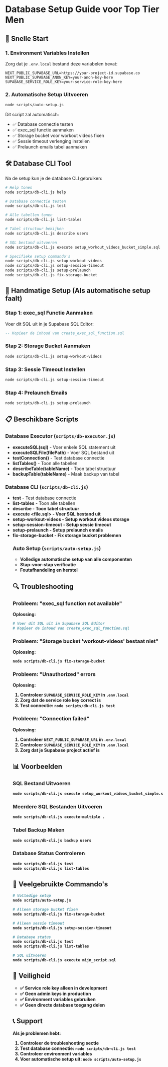 # Database Setup Guide voor Top Tier Men

## 🚀 Snelle Start

### 1. Environment Variables Instellen

Zorg dat je `.env.local` bestand deze variabelen bevat:

```env
NEXT_PUBLIC_SUPABASE_URL=https://your-project-id.supabase.co
NEXT_PUBLIC_SUPABASE_ANON_KEY=your-anon-key-here
SUPABASE_SERVICE_ROLE_KEY=your-service-role-key-here
```

### 2. Automatische Setup Uitvoeren

```bash
node scripts/auto-setup.js
```

Dit script zal automatisch:
- ✅ Database connectie testen
- ✅ exec_sql functie aanmaken
- ✅ Storage bucket voor workout videos fixen
- ✅ Sessie timeout verlenging instellen
- ✅ Prelaunch emails tabel aanmaken

## 🛠️ Database CLI Tool

Na de setup kun je de database CLI gebruiken:

```bash
# Help tonen
node scripts/db-cli.js help

# Database connectie testen
node scripts/db-cli.js test

# Alle tabellen tonen
node scripts/db-cli.js list-tables

# Tabel structuur bekijken
node scripts/db-cli.js describe users

# SQL bestand uitvoeren
node scripts/db-cli.js execute setup_workout_videos_bucket_simple.sql

# Specifieke setup commando's
node scripts/db-cli.js setup-workout-videos
node scripts/db-cli.js setup-session-timeout
node scripts/db-cli.js setup-prelaunch
node scripts/db-cli.js fix-storage-bucket
```

## 🔧 Handmatige Setup (Als automatische setup faalt)

### Stap 1: exec_sql Functie Aanmaken

Voer dit SQL uit in je Supabase SQL Editor:

```sql
-- Kopieer de inhoud van create_exec_sql_function.sql
```

### Stap 2: Storage Bucket Aanmaken

```bash
node scripts/db-cli.js setup-workout-videos
```

### Stap 3: Sessie Timeout Instellen

```bash
node scripts/db-cli.js setup-session-timeout
```

### Stap 4: Prelaunch Emails

```bash
node scripts/db-cli.js setup-prelaunch
```

## 📋 Beschikbare Scripts

### Database Executor (`scripts/db-executor.js`)
- **executeSQL(sql)** - Voer enkele SQL statement uit
- **executeSQLFile(filePath)** - Voer SQL bestand uit
- **testConnection()** - Test database connectie
- **listTables()** - Toon alle tabellen
- **describeTable(tableName)** - Toon tabel structuur
- **backupTable(tableName)** - Maak backup van tabel

### Database CLI (`scripts/db-cli.js`)
- **test** - Test database connectie
- **list-tables** - Toon alle tabellen
- **describe <table>** - Toon tabel structuur
- **execute <file.sql>** - Voer SQL bestand uit
- **setup-workout-videos** - Setup workout videos storage
- **setup-session-timeout** - Setup sessie timeout
- **setup-prelaunch** - Setup prelaunch emails
- **fix-storage-bucket** - Fix storage bucket problemen

### Auto Setup (`scripts/auto-setup.js`)
- Volledige automatische setup van alle componenten
- Stap-voor-stap verificatie
- Foutafhandeling en herstel

## 🔍 Troubleshooting

### Probleem: "exec_sql function not available"
**Oplossing:**
```bash
# Voer dit SQL uit in Supabase SQL Editor
# Kopieer de inhoud van create_exec_sql_function.sql
```

### Probleem: "Storage bucket 'workout-videos' bestaat niet"
**Oplossing:**
```bash
node scripts/db-cli.js fix-storage-bucket
```

### Probleem: "Unauthorized" errors
**Oplossing:**
1. Controleer `SUPABASE_SERVICE_ROLE_KEY` in `.env.local`
2. Zorg dat de service role key correct is
3. Test connectie: `node scripts/db-cli.js test`

### Probleem: "Connection failed"
**Oplossing:**
1. Controleer `NEXT_PUBLIC_SUPABASE_URL` in `.env.local`
2. Controleer `SUPABASE_SERVICE_ROLE_KEY` in `.env.local`
3. Zorg dat je Supabase project actief is

## 📊 Voorbeelden

### SQL Bestand Uitvoeren
```bash
node scripts/db-cli.js execute setup_workout_videos_bucket_simple.sql
```

### Meerdere SQL Bestanden Uitvoeren
```bash
node scripts/db-cli.js execute-multiple .
```

### Tabel Backup Maken
```bash
node scripts/db-cli.js backup users
```

### Database Status Controleren
```bash
node scripts/db-cli.js test
node scripts/db-cli.js list-tables
```

## 🎯 Veelgebruikte Commando's

```bash
# Volledige setup
node scripts/auto-setup.js

# Alleen storage bucket fixen
node scripts/db-cli.js fix-storage-bucket

# Alleen sessie timeout
node scripts/db-cli.js setup-session-timeout

# Database status
node scripts/db-cli.js test
node scripts/db-cli.js list-tables

# SQL uitvoeren
node scripts/db-cli.js execute mijn_script.sql
```

## 🔐 Veiligheid

- ✅ Service role key alleen in development
- ✅ Geen admin keys in production
- ✅ Environment variables gebruiken
- ✅ Geen directe database toegang delen

## 📞 Support

Als je problemen hebt:
1. Controleer de troubleshooting sectie
2. Test database connectie: `node scripts/db-cli.js test`
3. Controleer environment variables
4. Voer automatische setup uit: `node scripts/auto-setup.js` 